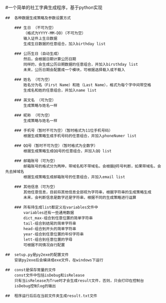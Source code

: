 #一个简单的社工字典生成程序，基于python实现

	##  各种数据生成策略及参数设置方式

		### 生日 （不可为空）
			（格式为YYYY-MM-DD）（不可为空）
			输入证件上生日数据
			生成生日数据的任意组合，加入birthday list
		
		###	公历生日（自动生成）
			然后，会根据日期计算公历日期
			同样的，会生成公历日期数据的任意组合，并加入birsthday list
			未来，公历日期会配置成一个模块，可根据选择载入或不载入
			
		###	姓名 （可为空）
			姓名分为名（First Name）和姓（Last Name），格式为每个字中间带空格
			生成名和姓的任意组合，并加入name list
			
		###	英文名 （可为空）
			生成策略与姓名一样
			
		###	昵称 （可为空）
			生成策略与姓名一样
			
		###	手机号（暂时不可为空）（暂时格式为11位手机号码）
			根据生成策略生成手机号码的任意组合，并加入phoneNumer list
			
		###	QQ号（暂时不可为空）（暂时格式为全数字）
			根据生成策略生成QQ号的任意组合，并加入QQ list
			
		###	邮箱账号（可为空）
			邮箱账号的格式分为两种，带域名和不带域名，会根据@符号判断，如果带域名，会先去掉域名
			根据生成策略生成邮箱账号的任意组合，并加入email list
			
		###	其他信息（可为空）
			其他任意信息，目前将其他信息全部视为字符串，根据字符串的生成策略生成
			未来，会判断信息是数字还是字符串，根据不同的生成策略进行运算
			
		###	所有待生成list都定义在variables文件中
			variables还有一些通用数据
			dict_max-组合到任意位置的简单字符串
			tail-组合到结尾的简单字符串
			head-组合到开头的简单字符串
			year-组合到任意位置的年份字符串
			lett-组合到任意位置的字母
			可根据不同情况自行配置
	
	##	setup.py是py2exe的配置文件
		安装py2exe后会编译成exe文件，在windows下运行
	
	##	const是保存常量的文件
		const文件中包括isDebug和isRelease
		只有当isRelease为True时才会生成result文件，否则，只会打印在控制台
		isDebug控制log的输出	
	
	##	程序运行后后在当前文件夹生成result.txt文件